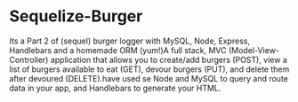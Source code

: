 # Sequelize-Burger
Its a Part 2 of (sequel) burger logger with MySQL, Node, Express, Handlebars and a homemade ORM (yum!)A full stack, MVC (Model-View-Controller) application that allows you to create/add burgers (POST), view a list of burgers available to eat (GET), devour burgers (PUT), and delete them after devoured (DELETE).have used se Node and MySQL to query and route data in your app, and Handlebars to generate your HTML. 
